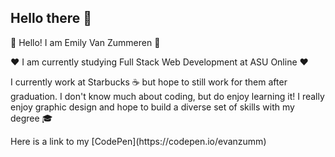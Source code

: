 ## Hello there 👋

<!--
**evanzumm/evanzumm** is a ✨ _special_ ✨ repository because its `README.md` (this file) appears on your GitHub profile.

Here are some ideas to get you started:

- 🔭 I’m currently working on ...
- 🌱 I’m currently learning ...
- 👯 I’m looking to collaborate on ...
- 🤔 I’m looking for help with ...
- 💬 Ask me about ...
- 📫 How to reach me: ...
- 😄 Pronouns: ...
- ⚡ Fun fact: ...
-->
<p>💚 Hello! I am Emily Van Zummeren 💚</p>
<p>❤️ I am currently studying Full Stack Web Development at ASU Online ❤️</p>
<p> I currently work at Starbucks ☕ but hope to still work for them after graduation. I don't know much about coding, but do enjoy learning it! I really enjoy graphic design and hope to build a diverse set of skills with my degree 🎓</p>
<p>Here is a link to my [CodePen](https://codepen.io/evanzumm)

